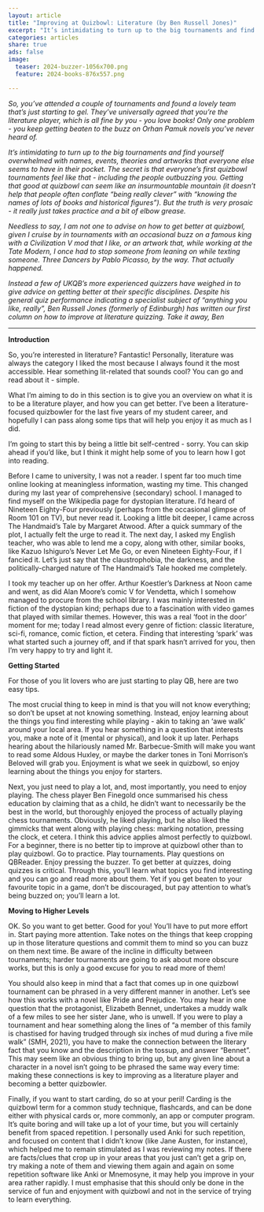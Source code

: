 ```yaml
---
layout: article
title: "Improving at Quizbowl: Literature (by Ben Russell Jones)"
excerpt: "It’s intimidating to turn up to the big tournaments and find yourself overwhelmed with names, events, theories and artworks that everyone else seems to have in their pocket."
categories: articles
share: true
ads: false
image:
  teaser: 2024-buzzer-1056x700.png
  feature: 2024-books-876x557.png

---
```


*So, you’ve attended a couple of tournaments and found a lovely team that’s just starting to gel. They’ve universally agreed that you’re the literature player, which is all fine by you - you love books! Only one problem - you keep getting beaten to the buzz on Orhan Pamuk novels you’ve never heard of.*

*It’s intimidating to turn up to the big tournaments and find yourself overwhelmed with names, events, theories and artworks that everyone else seems to have in their pocket. The secret is that everyone’s first quizbowl tournaments feel like that - including the people outbuzzing you. Getting that good at quizbowl can seem like an insurmountable mountain (it doesn’t help that people often conflate “being really clever” with “knowing the names of lots of books and historical figures”). But the truth is very prosaic - it really just takes practice and a bit of elbow grease.*

*Needless to say, I am not one to advise on how to get better at quizbowl, given I cruise by in tournaments with an occasional buzz on a famous king with a Civilization V mod that I like, or an artwork that, while working at the Tate Modern, I once had to stop someone from leaning on while texting someone. Three Dancers by Pablo Picasso, by the way. That actually happened.*

*Instead a few of UKQB’s more experienced quizzers have weighed in to give advice on getting better at their specific disciplines. Despite his general quiz performance indicating a specialist subject of “anything you like, really”, Ben Russell Jones (formerly of Edinburgh) has written our first column on how to improve at literature quizzing. Take it away, Ben*


****

**Introduction**

So, you’re interested in literature? Fantastic! Personally, literature was always the category I liked the most because I always found it the most accessible. Hear something lit-related that sounds cool? You can go and read about it - simple.

What I’m aiming to do in this section is to give you an overview on what it is to be a literature player, and how you can get better. I’ve been a literature-focused quizbowler for the last five years of my student career, and hopefully I can pass along some tips that will help you enjoy it as much as I did.

I’m going to start this by being a little bit self-centred - sorry. You can skip ahead if you’d like, but I think it might help some of you to learn how I got into reading.

Before I came to university, I was not a reader. I spent far too much time online looking at meaningless information, wasting my time. This changed during my last year of comprehensive (secondary) school. I managed to find myself on the Wikipedia page for dystopian literature. I’d heard of Nineteen Eighty-Four previously (perhaps from the occasional glimpse of Room 101 on TV), but never read it. Looking a little bit deeper, I came across The Handmaid’s Tale by Margaret Atwood. After a quick summary of the plot, I actually felt the urge to read it. The next day, I asked my English teacher, who was able to lend me a copy, along with other, similar books, like Kazuo Ishiguro’s Never Let Me Go, or even Nineteen Eighty-Four, if I fancied it. Let’s just say that the claustrophobia, the darkness, and the politically-charged nature of The Handmaid’s Tale hooked me completely.

I took my teacher up on her offer. Arthur Koestler’s Darkness at Noon came and went, as did Alan Moore’s comic V for Vendetta, which I somehow managed to procure from the school library. I was mainly interested in fiction of the dystopian kind; perhaps due to a fascination with video games that played with similar themes. However, this was a real ‘foot in the door’ moment for me; today I read almost every genre of fiction: classic literature, sci-fi, romance, comic fiction, et cetera. Finding that interesting ‘spark’ was what started such a journey off, and if that spark hasn’t arrived for you, then I’m very happy to try and light it.

**Getting Started**

For those of you lit lovers who are just starting to play QB, here are two easy tips.

The most crucial thing to keep in mind is that you will not know everything; so don’t be upset at not knowing something. Instead, enjoy learning about the things you find interesting while playing - akin to taking an ‘awe walk’ around your local area. If you hear something in a question that interests you, make a note of it (mental or physical), and look it up later. Perhaps hearing about the hilariously named Mr. Barbecue-Smith will make you want to read some Aldous Huxley, or maybe the darker tones in Toni Morrison’s Beloved will grab you. Enjoyment is what we seek in quizbowl, so enjoy learning about the things you enjoy for starters.

Next, you just need to play a lot, and, most importantly, you need to enjoy playing. The chess player Ben Finegold once summarised his chess education by claiming that as a child, he didn’t want to necessarily be the best in the world, but thoroughly enjoyed the process of actually playing chess tournaments. Obviously, he liked playing, but he also liked the gimmicks that went along with playing chess: marking notation, pressing the clock, et cetera. I think this advice applies almost perfectly to quizbowl. For a beginner, there is no better tip to improve at quizbowl other than to play quizbowl. Go to practice. Play tournaments. Play questions on QBReader. Enjoy pressing the buzzer. To get better at quizzes, doing quizzes is critical. Through this, you’ll learn what topics you find interesting and you can go and read more about them. Yet if you get beaten to your favourite topic in a game, don’t be discouraged, but pay attention to what’s being buzzed on; you’ll learn a lot.

**Moving to Higher Levels**

OK. So you want to get better. Good for you! You’ll have to put more effort in. Start paying more attention. Take notes on the things that keep cropping up in those literature questions and commit them to mind so you can buzz on them next time. Be aware of the incline in difficulty between tournaments; harder tournaments are going to ask about more obscure works, but this is only a good excuse for you to read more of them!

You should also keep in mind that a fact that comes up in one quizbowl tournament can be phrased in a very different manner in another. Let’s see how this works with a novel like Pride and Prejudice. You may hear in one question that the protagonist, Elizabeth Bennet, undertakes a muddy walk of a few miles to see her sister Jane, who is unwell. If you were to play a tournament and hear something along the lines of “a member of this family is chastised for having trudged through six inches of mud during a five mile walk” (SMH, 2021), you have to make the connection between the literary fact that you know and the description in the tossup, and answer “Bennet”. This may seem like an obvious thing to bring up, but any given line about a character in a novel isn’t going to be phrased the same way every time: making these connections is key to improving as a literature player and becoming a better quizbowler.

Finally, if you want to start carding, do so at your peril! Carding is the quizbowl term for a common study technique, flashcards, and can be done either with physical cards or, more commonly, an app or computer program. It’s quite boring and will take up a lot of your time, but you will certainly benefit from spaced repetition. I personally used Anki for such repetition, and focused on content that I didn’t know (like Jane Austen, for instance), which helped me to remain stimulated as I was reviewing my notes. If there are facts/clues that crop up in your areas that you just can’t get a grip on, try making a note of them and viewing them again and again on some repetition software like Anki or Mnemosyne, it may help you improve in your area rather rapidly. I must emphasise that this should only be done in the service of fun and enjoyment with quizbowl and not in the service of trying to learn everything.

